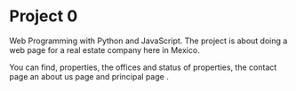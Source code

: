 # Project 0

Web Programming with Python and JavaScript.
The project is about doing a web page for a real estate company here in Mexico.

You can find, properties, the offices and status of properties, the contact page an about us page and principal page .
